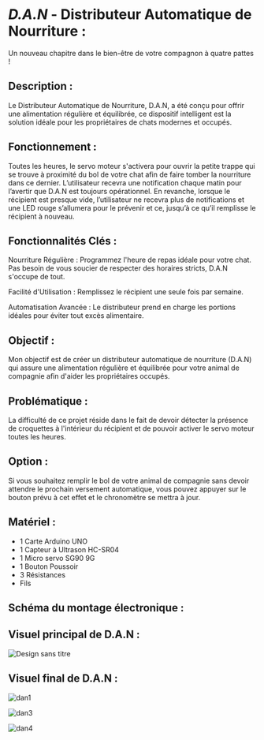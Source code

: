 # *D.A.N* - Distributeur Automatique de Nourriture :

Un nouveau chapitre dans le bien-être de votre compagnon à quatre pattes !

## Description :

Le Distributeur Automatique de Nourriture, D.A.N, a été conçu pour offrir une alimentation régulière et équilibrée, ce dispositif intelligent est la solution idéale pour les propriétaires de chats modernes et occupés.

## Fonctionnement : 

Toutes les heures, le servo moteur s'activera pour ouvrir la petite trappe qui se trouve à proximité du bol de votre chat afin de faire tomber la nourriture dans ce dernier. L’utilisateur recevra une notification chaque matin pour l’avertir que D.A.N est toujours opérationnel. En revanche,  lorsque le récipient est presque vide, l’utilisateur ne recevra plus de notifications et une LED rouge s’allumera pour le prévenir et ce, jusqu’à ce qu’il remplisse le récipient à nouveau.

## Fonctionnalités Clés :

Nourriture Régulière : Programmez l'heure de repas idéale pour votre chat. Pas besoin de vous soucier de respecter des horaires stricts, D.A.N s'occupe de tout.

Facilité d'Utilisation : Remplissez le récipient une seule fois par semaine.

Automatisation Avancée : Le distributeur prend en charge les portions idéales pour éviter tout excès alimentaire.

## Objectif :

Mon objectif est de créer un distributeur automatique de nourriture (D.A.N) qui assure une alimentation régulière et équilibrée pour votre animal de compagnie afin d'aider les propriétaires occupés.

## Problématique :

La difficulté de ce projet réside dans le fait de devoir détecter la présence de croquettes à l'intérieur du récipient et de pouvoir activer le servo moteur toutes les heures.

## Option :

Si vous souhaitez remplir le bol de votre animal de compagnie sans devoir attendre le prochain versement automatique, vous pouvez appuyer sur le bouton prévu à cet effet et le chronomètre se mettra à jour.

## Matériel :

- 1 Carte Arduino UNO
- 1 Capteur à Ultrason HC-SR04
- 1 Micro servo SG90 9G
- 1 Bouton Poussoir
- 3 Résistances
- Fils

## Schéma du montage électronique :

## Visuel principal de D.A.N :

![Design sans titre](https://github.com/TDY-7/D.A.N/assets/147604748/5b72ffc5-e79d-4332-aeb3-7cda53b48838)


## Visuel final de D.A.N :

![dan1](https://github.com/TDY-7/D.A.N/assets/147604748/9101e66b-bf83-496d-892d-c067f92f5174)

![dan3](https://github.com/TDY-7/D.A.N/assets/147604748/edc961a6-b769-47e0-a55d-9e660416fed6)

![dan4](https://github.com/TDY-7/D.A.N/assets/147604748/daadfa8a-f315-4b32-b3fa-4d5d8511ee78)
